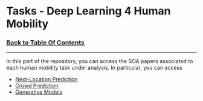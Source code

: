 # Tasks - Deep Learning 4 Human Mobility
### [Back to Table Of Contents](https://github.com/scikit-mobility/DeepLearning4HumanMobility)
---

In this part of the repository, you can access the SOA papers associated to each human mobility task under analysis. 
In particular, you can access 

- [Next-Location Prediction](https://github.com/scikit-mobility/DeepLearning4HumanMobility/tree/master/Tasks/Next-Location)
- [Crowd Prediction](https://github.com/scikit-mobility/DeepLearning4HumanMobility/tree/master/Tasks/Crowd)
- [Generative Models](https://github.com/scikit-mobility/DeepLearning4HumanMobility/tree/master/Tasks/Generative%20Models)
